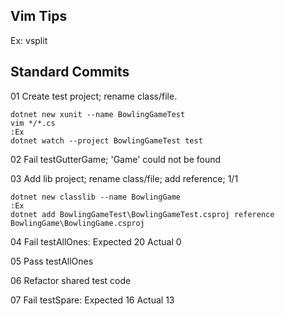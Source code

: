 
## Vim Tips

Ex:
vsplit

## Standard Commits

01 Create test project; rename class/file.

    dotnet new xunit --name BowlingGameTest
    vim */*.cs
    :Ex 
    dotnet watch --project BowlingGameTest test

02 Fail testGutterGame; 'Game' could not be found

03 Add lib project; rename class/file; add reference; 1/1

    dotnet new classlib --name BowlingGame
    :Ex
    dotnet add BowlingGameTest\BowlingGameTest.csproj reference BowlingGame\BowlingGame.csproj

04 Fail testAllOnes: Expected 20 Actual 0

05 Pass testAllOnes

06 Refactor shared test code

07 Fail testSpare: Expected 16 Actual 13
